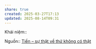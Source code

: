 ```yaml
---
share: true
created: 2025-03-27T17:13
updated: 2025-08-14T09:31
---
```

Khái niệm:: 

Nguồn:: [Tiền – sự thật về thứ không có thật](../../%CE%9E%20Ngu%E1%BB%93n/Ti%E1%BB%81n%20%E2%80%93%20s%E1%BB%B1%20th%E1%BA%ADt%20v%E1%BB%81%20th%E1%BB%A9%20kh%C3%B4ng%20c%C3%B3%20th%E1%BA%ADt.md)

